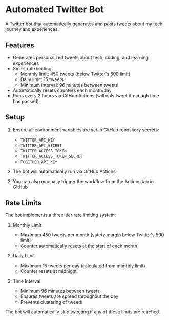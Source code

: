 # Automated Twitter Bot

A Twitter bot that automatically generates and posts tweets about my tech journey and experiences.

## Features

- Generates personalized tweets about tech, coding, and learning experiences
- Smart rate limiting:
  - Monthly limit: 450 tweets (below Twitter's 500 limit)
  - Daily limit: 15 tweets
  - Minimum interval: 96 minutes between tweets
- Automatically resets counters each month/day
- Runs every 2 hours via GitHub Actions (will only tweet if enough time has passed)

## Setup

1. Ensure all environment variables are set in GitHub repository secrets:
   - `TWITTER_API_KEY`
   - `TWITTER_API_SECRET`
   - `TWITTER_ACCESS_TOKEN`
   - `TWITTER_ACCESS_TOKEN_SECRET`
   - `TOGETHER_API_KEY`

2. The bot will automatically run via GitHub Actions

3. You can also manually trigger the workflow from the Actions tab in GitHub

## Rate Limits

The bot implements a three-tier rate limiting system:

1. Monthly Limit
   - Maximum 450 tweets per month (safety margin below Twitter's 500 limit)
   - Counter automatically resets at the start of each month

2. Daily Limit
   - Maximum 15 tweets per day (calculated from monthly limit)
   - Counter resets at midnight

3. Time Interval
   - Minimum 96 minutes between tweets
   - Ensures tweets are spread throughout the day
   - Prevents clustering of tweets

The bot will automatically skip tweeting if any of these limits are reached.
